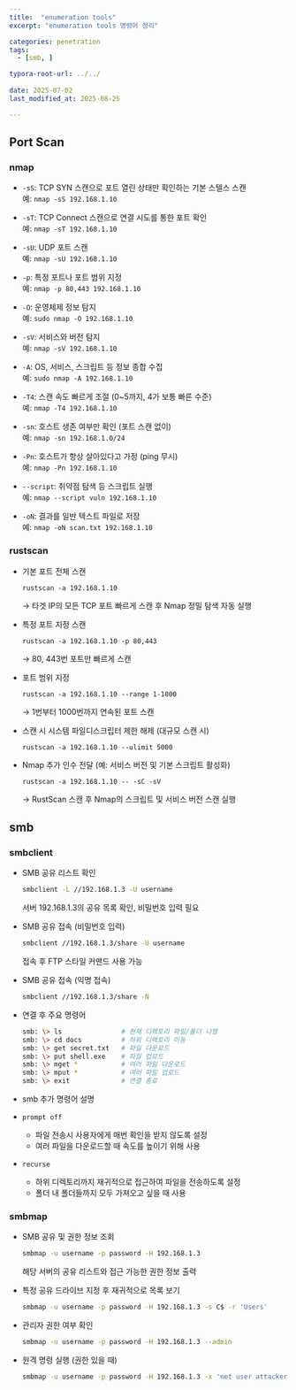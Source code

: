 ```yaml
---
title:  "enumeration tools"
excerpt: "enumeration tools 명령어 정리"

categories: penetration
tags:
  - [smb, ]

typora-root-url: ../../
 
date: 2025-07-02
last_modified_at: 2025-08-25

---
```


## Port Scan

### nmap

- `-sS`: TCP SYN 스캔으로 포트 열린 상태만 확인하는 기본 스텔스 스캔  
  예: `nmap -sS 192.168.1.10`

- `-sT`: TCP Connect 스캔으로 연결 시도를 통한 포트 확인  
  예: `nmap -sT 192.168.1.10`

- `-sU`: UDP 포트 스캔  
  예: `nmap -sU 192.168.1.10`

- `-p`: 특정 포트나 포트 범위 지정  
  예: `nmap -p 80,443 192.168.1.10`

- `-O`: 운영체제 정보 탐지  
  예: `sudo nmap -O 192.168.1.10`

- `-sV`: 서비스와 버전 탐지  
  예: `nmap -sV 192.168.1.10`

- `-A`: OS, 서비스, 스크립트 등 정보 종합 수집  
  예: `sudo nmap -A 192.168.1.10`

- `-T4`: 스캔 속도 빠르게 조절 (0~5까지, 4가 보통 빠른 수준)  
  예: `nmap -T4 192.168.1.10`

- `-sn`: 호스트 생존 여부만 확인 (포트 스캔 없이)  
  예: `nmap -sn 192.168.1.0/24`

- `-Pn`: 호스트가 항상 살아있다고 가정 (ping 무시)  
  예: `nmap -Pn 192.168.1.10`

- `--script`: 취약점 탐색 등 스크립트 실행  
  예: `nmap --script vuln 192.168.1.10`

- `-oN`: 결과를 일반 텍스트 파일로 저장  
  예: `nmap -oN scan.txt 192.168.1.10`


### rustscan
- 기본 포트 전체 스캔  
  ```
  rustscan -a 192.168.1.10
  ```
  → 타겟 IP의 모든 TCP 포트 빠르게 스캔 후 Nmap 정밀 탐색 자동 실행

- 특정 포트 지정 스캔  
  ```
  rustscan -a 192.168.1.10 -p 80,443
  ```
  → 80, 443번 포트만 빠르게 스캔

- 포트 범위 지정  
  ```
  rustscan -a 192.168.1.10 --range 1-1000
  ```
  → 1번부터 1000번까지 연속된 포트 스캔

- 스캔 시 시스템 파일디스크립터 제한 해제 (대규모 스캔 시)  
  ```
  rustscan -a 192.168.1.10 --ulimit 5000
  ```

- Nmap 추가 인수 전달 (예: 서비스 버전 및 기본 스크립트 활성화)  
  ```
  rustscan -a 192.168.1.10 -- -sC -sV
  ```
  → RustScan 스캔 후 Nmap의 스크립트 및 서비스 버전 스캔 실행




## smb

### smbclient
- SMB 공유 리스트 확인  
  ```bash
  smbclient -L //192.168.1.3 -U username
  ```
  서버 192.168.1.3의 공유 목록 확인, 비밀번호 입력 필요

- SMB 공유 접속 (비밀번호 입력)  
  ```bash
  smbclient //192.168.1.3/share -U username
  ```
  접속 후 FTP 스타일 커맨드 사용 가능

- SMB 공유 접속 (익명 접속)  
  ```bash
  smbclient //192.168.1.3/share -N
  ```


- 연결 후 주요 명령어  
  ```bash
  smb: \> ls               # 현재 디렉토리 파일/폴더 나열
  smb: \> cd docs          # 하위 디렉토리 이동
  smb: \> get secret.txt   # 파일 다운로드
  smb: \> put shell.exe    # 파일 업로드
  smb: \> mget *           # 여러 파일 다운로드
  smb: \> mput *           # 여러 파일 업로드
  smb: \> exit             # 연결 종료
  ```
- smb 추가 명령어 설명
- `prompt off`
  - 파일 전송시 사용자에게 매번 확인을 받지 않도록 설정
  - 여러 파일을 다운로드할 때 속도를 높이기 위해 사용
  
- `recurse`
  - 하위 디렉토리까지 재귀적으로 접근하여 파일을 전송하도록 설정
  - 폴더 내 폴더들까지 모두 가져오고 싶을 때 사용


### smbmap

- SMB 공유 및 권한 정보 조회  
  ```bash
  smbmap -u username -p password -H 192.168.1.3
  ```
  해당 서버의 공유 리스트와 접근 가능한 권한 정보 출력

- 특정 공유 드라이브 지정 후 재귀적으로 목록 보기  
  ```bash
  smbmap -u username -p password -H 192.168.1.3 -s C$ -r 'Users'
  ```

- 관리자 권한 여부 확인  
  ```bash
  smbmap -u username -p password -H 192.168.1.3 --admin
  ```

- 원격 명령 실행 (권한 있을 때)  
  ```bash
  smbmap -u username -p password -H 192.168.1.3 -x 'net user attacker P@ssw0rd /add'
  ```

